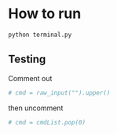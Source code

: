 # How to run
```bash
python terminal.py
```

## Testing
Comment out 
```python
# cmd = raw_input("").upper()
```

then uncomment
```python
# cmd = cmdList.pop(0)
```